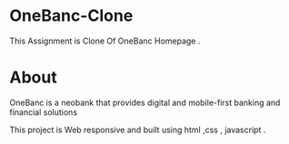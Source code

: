 # OneBanc-Clone
This Assignment is Clone Of OneBanc Homepage . 

<h1>About</h1>
<p>OneBanc is a neobank that provides digital and mobile-first banking and financial solutions</p>

This project is Web responsive and built using html ,css , javascript .
